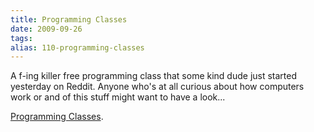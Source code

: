 ```yaml
---
title: Programming Classes
date: 2009-09-26
tags: 
alias: 110-programming-classes
---
```


A f-ing killer free programming class that some kind dude just started yesterday on Reddit.  Anyone who's at all curious about how computers work or and of this stuff might want to have a look...

[Programming Classes](http://www.reddit.com/r/carlhprogramming).